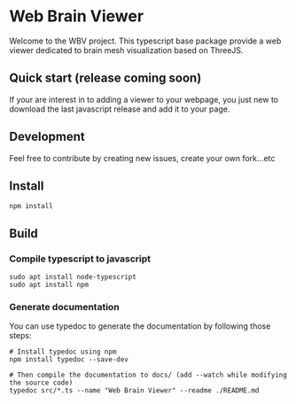 # Web Brain Viewer
Welcome to the WBV project. This typescript base package provide a web viewer dedicated to brain mesh visualization 
based on ThreeJS.

## Quick start (release coming soon)
If your are interest in to adding a viewer to your webpage, you just new to download the last 
javascript release and add it to your page.

## Development
Feel free to contribute by creating new issues, create your own fork...etc

## Install
```shell
npm install 
```

## Build
### Compile typescript to javascript
```shell
sudo apt install node-typescript
sudo apt install npm
```

### Generate documentation
You can use typedoc to generate the documentation by following those steps:
```shell
# Install typedoc using npm
npm install typedoc --save-dev

# Then compile the documentation to docs/ (add --watch while modifying the source code)
typedoc src/*.ts --name "Web Brain Viewer" --readme ./README.md
```
